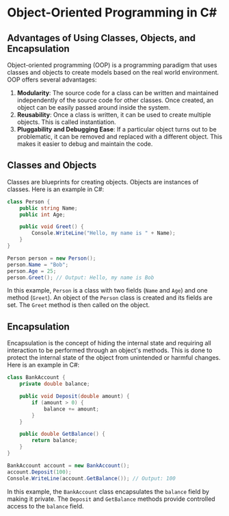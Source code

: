 # Object-Oriented Programming in C#

## Advantages of Using Classes, Objects, and Encapsulation

Object-oriented programming (OOP) is a programming paradigm that uses classes and objects to create models based on the real world environment. OOP offers several advantages:

1. **Modularity**: The source code for a class can be written and maintained independently of the source code for other classes. Once created, an object can be easily passed around inside the system.
2. **Reusability**: Once a class is written, it can be used to create multiple objects. This is called instantiation.
3. **Pluggability and Debugging Ease**: If a particular object turns out to be problematic, it can be removed and replaced with a different object. This makes it easier to debug and maintain the code.

## Classes and Objects

Classes are blueprints for creating objects. Objects are instances of classes. Here is an example in C#:

```csharp
class Person {
    public string Name;
    public int Age;

    public void Greet() {
        Console.WriteLine("Hello, my name is " + Name);
    }
}

Person person = new Person();
person.Name = "Bob";
person.Age = 25;
person.Greet(); // Output: Hello, my name is Bob
```

In this example, `Person` is a class with two fields (`Name` and `Age`) and one method (`Greet`). An object of the `Person` class is created and its fields are set. The `Greet` method is then called on the object.

## Encapsulation

Encapsulation is the concept of hiding the internal state and requiring all interaction to be performed through an object's methods. This is done to protect the internal state of the object from unintended or harmful changes. Here is an example in C#:

```csharp
class BankAccount {
    private double balance;

    public void Deposit(double amount) {
        if (amount > 0) {
            balance += amount;
        }
    }

    public double GetBalance() {
        return balance;
    }
}

BankAccount account = new BankAccount();
account.Deposit(100);
Console.WriteLine(account.GetBalance()); // Output: 100
```

In this example, the `BankAccount` class encapsulates the `balance` field by making it private. The `Deposit` and `GetBalance` methods provide controlled access to the `balance` field.
